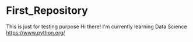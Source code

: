 # First_Repository
This is just for testing purpose
Hi there!
I'm currently learning Data Science
https://www.python.org/

